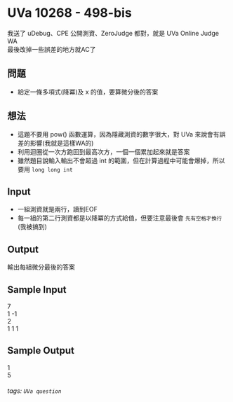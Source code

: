 
# UVa 10268 - 498-bis
我送了 uDebug、CPE 公開測資、ZeroJudge 都對，就是 UVa Online Judge WA  
最後改掉一些誤差的地方就AC了   

## 問題
* 給定一條多項式(降冪)及 x 的值，要算微分後的答案

## 想法
* 這題不要用 pow() 函數運算，因為隱藏測資的數字很大，對 UVa 來說會有誤差的影響(我就是這樣WA的)
* 利用迴圈從一次方跑回到最高次方，一個一個累加起來就是答案
* 雖然題目說輸入輸出不會超過 int 的範圍，但在計算過程中可能會爆掉，所以要用 `long long int`

## Input
* 一組測資就是兩行，讀到EOF
* 每一組的第二行測資都是以降冪的方式給值，但要注意最後會 `先有空格才換行`(我被搞到)

## Output  
輸出每組微分最後的答案

## Sample Input
7  
1 -1  
2  
1 1 1  

## Sample Output
1  
5   

###### tags: `UVa question`